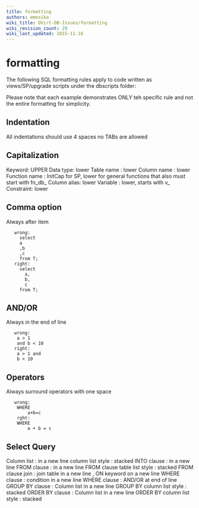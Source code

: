 ```yaml
---
title: formatting
authors: emesika
wiki_title: OVirt-DB-Issues/formatting
wiki_revision_count: 29
wiki_last_updated: 2015-11-16
---
```


# formatting

The following SQL formatting rules apply to code written as views/SP/upgrade scripts under the dbscripts folder:

Please note that each example demonstrates ONLY teh specific rule and not the entire formatting for simplicity.

## Indentation

All indentations should use 4 spaces no TABs are allowed

## Capitalization

Keyword: UPPER
Data type: lower
Table name : lower
Column name : lower
Function name : InitCap for SP, lower for general functions that also must start with fn_db_
Column alias: lower
Variable : lower, starts with v_
Constraint: lower

## Comma option

Always after item

       wrong:
         select 
         a
         ,b
         ,c 
         from T;
       right:
         select 
           a,
           b,
           c
         from T;

## AND/OR

Always in the end of line

       wrong:
        a > 1 
        and b < 10
       right: 
        a > 1 and
        b < 10

## Operators

Always surround operators with one space

       wrong:
        WHERE
            a+b=c
        rght:
        WHERE
            a + b = c

## Select Query

Column list : in a new line
column list style : stacked
INTO clause : in a new line
FROM clause : in a new line
FROM clause table list style : stacked
FROM clause join : join table in a new line , ON keyword on a new line
WHERE clause : condition in a new line
WHERE clause : AND/OR at end of line
GROUP BY clause : Column list in a new line
GROUP BY column list style : stacked
ORDER BY clause : Column list in a new line
ORDER BY column list style : stacked
